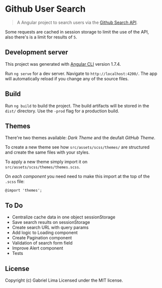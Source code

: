 # Github User Search

> A Angular project to search users via the [Github Search API](https://developer.github.com/v3/search/).

Some requests are cached in session storage to limit the use of the API, also there's is a limit for results of `5`.

## Development server
This project was generated with [Angular CLI](https://github.com/angular/angular-cli) version 1.7.4.

Run `ng serve` for a dev server. Navigate to `http://localhost:4200/`. The app will automatically reload if you change any of the source files.

## Build

Run `ng build` to build the project. The build artifacts will be stored in the `dist/` directory. Use the `-prod` flag for a production build.

## Themes
There're two themes available: *Dark Theme* and the deufalt *GitHub Theme*.

To create a new theme see how `src/assets/scss/themes/` are structured and create the same files with your styles.

To apply a new theme simply import it on `src/assets/scss/themes/themes.scss`.


On *each component* you need need to make this import at the top of the `.scss` file:

```
@import 'themes';
```

## To Do
- Centralize cache data in one object sessionStorage
- Save search results on sessionStorage
- Create search URL with query params
- Add logic to Loading component
- Create Pagination component
- Validation of search form field
- Improve Alert component
- Tests

## License
Copyright (c) Gabriel Lima Licensed under the MIT license.
